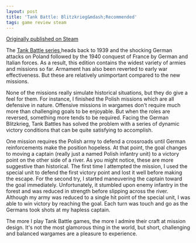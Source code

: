 ```yaml
---
layout: post
title: 'Tank Battle: Blitzkrieg&mdash;Recommended'
tags: game review steam
---
```


[Originally published on Steam](https://steamcommunity.com/id/jlericson/recommended/540150/)


 The
 <a class="bb_link" href="https://steamcommunity.com/id/jlericson/recommended/396320" target="_blank" rel="noreferrer">
  Tank Battle series
 </a>
 heads back to 1939 and the shocking German attacks on Poland followed by the 1940 conquest of France by German and Italian forces. As a result, this edition contains the widest variety of armies and missions so far. Armament has also been reverted to early war effectiveness. But these are relatively unimportant compared to the new missions.
 

 

 None of the missions really simulate historical situations, but they do give a feel for them. For instance, I finished the Polish missions which are all defensive in nature. Offensive missions in wargames don't require much more than challenging goals to be enjoyable. But when the roles are reversed, something more tends to be required. Facing the German Blitzkrieg, Tank Battles has solved the problem with a series of dynamic victory conditions that can be quite satisfying to accomplish.
 

 

 One mission requires the Polish army to defend a crossroads until German reinforcements make the position hopeless. At that point, the goal changes to moving a captain (really just a named Polish infantry unit) to a victory point on the other side of a river. As you might notice, these are more suggestive than historical. The first time I attempted the mission, I used the special unit to defend the first victory point and lost it well before making the escape. For the second try, I started maneuvering the captain toward the goal immediately. Unfortunately, it stumbled upon enemy infantry in the forest and was reduced in strength before slipping across the river. Although my army was reduced to a single hit point of the special unit, I was able to win victory by reaching the goal. Each turn was touch and go as the Germans took shots at my hapless captain.
 

 

 The more I play Tank Battle games, the more I admire their craft at mission design. It's not the most glamorous thing in the world, but short, challenging and balanced wargames are a pleasure to experience.
